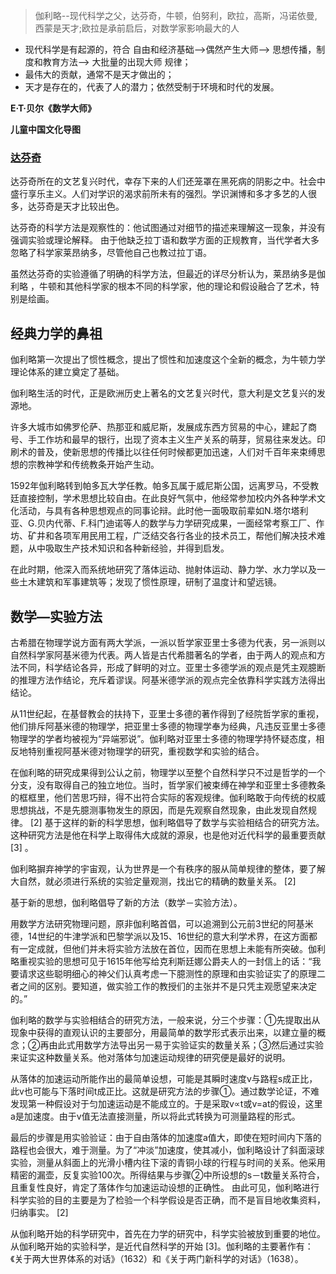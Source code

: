 > 伽利略--现代科学之父，达芬奇，牛顿，伯努利，欧拉，高斯，冯诺依曼,西蒙是天才;欧拉是承前启后，对数学家影响最大的人

+ 现代科学是有起源的，符合 自由和经济基础–>偶然产生大师–> 思想传播，制度和教育方法–> 大批量的出现大师 规律；
+ 最伟大的贡献，通常不是天才做出的；
+ 天才是存在的，代表了人的潜力；依然受制于环境和时代的发展。

**E·T·贝尔《数学大师》**

**儿童中国文化导图**

### [达芬奇](https://en.wikipedia.org/wiki/Leonardo_da_Vinci)

达芬奇所在的文艺复兴时代，幸存下来的人们还笼罩在黑死病的阴影之中。社会中盛行享乐主义。人们对学识的渴求前所未有的强烈。学识渊博和多才多艺的人很多，达芬奇是天才比较出色。

达芬奇的科学方法是观察性的：他试图通过对细节的描述来理解这一现象，并没有强调实验或理论解释。
由于他缺乏拉丁语和数学方面的正规教育，当代学者大多忽略了科学家莱昂纳多，尽管他自己也教过拉丁语。

虽然达芬奇的实验遵循了明确的科学方法，但最近的详尽分析认为，莱昂纳多是伽利略 ，牛顿和其他科学家的根本不同的科学家，他的理论和假设融合了艺术，特别是绘画。


## 经典力学的鼻祖

伽利略第一次提出了惯性概念，提出了惯性和加速度这个全新的概念，为牛顿力学理论体系的建立奠定了基础。


伽利略生活的时代，正是欧洲历史上著名的文艺复兴时代，意大利是文艺复兴的发源地。


许多大城市如佛罗伦萨、热那亚和威尼斯，发展成东西方贸易的中心，建起了商号、手工作坊和最早的银行，出现了资本主义生产关系的萌芽，贸易往来发达。印刷术的普及，使新思想的传播比以往任何时候都更加迅速，人们对千百年来束缚思想的宗教神学和传统教条开始产生动。

1592年伽利略转到帕多瓦大学任教。帕多瓦属于威尼斯公国，远离罗马，不受教廷直接控制，学术思想比较自由。在此良好气氛中，他经常参加校内外各种学术文化活动，与具有各种思想观点的同事论辩。此时他一面吸取前辈如N.塔尔塔利亚、G.贝内代蒂、F.科门迪诺等人的数学与力学研究成果，一面经常考察工厂、作坊、矿井和各项军用民用工程，广泛结交各行各业的技术员工，帮他们解决技术难题，从中吸取生产技术知识和各种新经验，并得到启发。

在此时期，他深入而系统地研究了落体运动、抛射体运动、静力学、水力学以及一些土木建筑和军事建筑等；发现了惯性原理，研制了温度计和望远镜。



## 数学—实验方法

古希腊在物理学说方面有两大学派，一派以哲学家亚里士多德为代表，另一派则以自然科学家阿基米德为代表。两人皆是古代希腊著名的学者，由于两人的观点和方法不同，科学结论各异，形成了鲜明的对立。亚里士多德学派的观点是凭主观臆断的推理方法作结论，充斥着谬误。阿基米德学派的观点完全依靠科学实践方法得出结论。


从11世纪起，在基督教会的扶持下，亚里士多德的著作得到了经院哲学家的重视，他们排斥阿基米德的物理学，把亚里士多德的物理学奉为经典，凡违反亚里士多德物理学的学者均被视为“异端邪说”。伽利略对亚里士多德的物理学持怀疑态度，相反地特别重视阿基米德对物理学的研究，重视数学和实验的结合。


在伽利略的研究成果得到公认之前，物理学以至整个自然科学只不过是哲学的一个分支，没有取得自己的独立地位。当时，哲学家们被束缚在神学和亚里士多德教条的框框里，他们苦思巧辩，得不出符合实际的客观规律。伽利略敢于向传统的权威思想挑战，不是先臆测事物发生的原因，而是先观察自然现象，由此发现自然规律。 [2]  基于这样的新的科学思想，伽利略倡导了数学与实验相结合的研究方法。这种研究方法是他在科学上取得伟大成就的源泉，也是他对近代科学的最重要贡献 [3]  。


伽利略摒弃神学的宇宙观，认为世界是一个有秩序的服从简单规律的整体，要了解大自然，就必须进行系统的实验定量观测，找出它的精确的数量关系。 [2]


基于新的思想，伽利略倡导了新的方法（数学－实验方法）。

用数学方法研究物理问题，原非伽利略首倡，可以追溯到公元前3世纪的阿基米德，14世纪的牛津学派和巴黎学派以及15、16世纪的意大利学术界，在这方面都有一定成就，但他们并未将实验方法放在首位，因而在思想上未能有所突破。伽利略重视实验的思想可见于1615年他写给克利斯廷娜公爵夫人的一封信上的话：“我要请求这些聪明细心的神父们认真考虑一下臆测性的原理和由实验证实了的原理二者之间的区别。要知道，做实验工作的教授们的主张并不是只凭主观愿望来决定的。”


伽利略的数学与实验相结合的研究方法，一般来说，分三个步骤：①先提取出从现象中获得的直观认识的主要部分，用最简单的数学形式表示出来，以建立量的概念；②再由此式用数学方法导出另一易于实验证实的数量关系；③然后通过实验来证实这种数量关系。他对落体匀加速运动规律的研究便是最好的说明。


从落体的加速运动所能作出的最简单设想，可能是其瞬时速度v与路程s成正比，此v也可能与下落时间t成正比。这就是研究方法的步骤①。通过数学论证，不难发现第一种假设对于匀加速运动是不能成立的。于是采取v∝t或v=at的假设，这里a是加速度。由于v值无法直接测量，所以将此式转换为可测量路程的形式。


最后的步骤是用实验验证：由于自由落体的加速度a值大，即使在短时间内下落的路程也会很大，难于测量。为了“冲淡”加速度，使其减小，伽利略设计了斜面滚球实验，测量从斜面上的光滑小槽内往下滚的青铜小球的行程与时间的关系。他采用精密的漏壶，反复实验100次。所得结果与步骤②中所设想的s－t数量关系符合，且重复性良好，肯定了落体作匀加速运动设想的正确性。
由此可见，伽利略进行科学实验的目的主要是为了检验一个科学假设是否正确，而不是盲目地收集资料，归纳事实。 [2]

从伽利略开始的科学研究中，首先在力学的研究中，科学实验被放到重要的地位。从伽利略开始的实验科学，是近代自然科学的开始 [3]。伽利略的主要著作有：《关于两大世界体系的对话》（1632）和《关于两门新科学的对话》（1638）。
